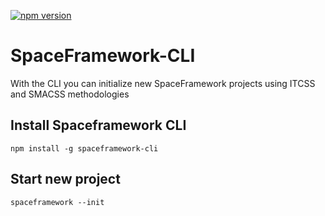 [![npm version](https://badge.fury.io/js/spaceframework-cli.svg)](https://www.npmjs.com/package/spaceframework-cli)

# SpaceFramework-CLI
With the CLI you can initialize new SpaceFramework projects using ITCSS and SMACSS methodologies

## Install Spaceframework CLI
``` npm install -g spaceframework-cli ```

## Start new project
```spaceframework --init```
